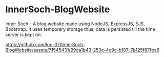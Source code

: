 # InnerSoch-BlogWebsite
Inner Soch - A blog website made using NodeJS, ExpressJS, EJS, Bootstrap.  It uses temporary storage thus, data is persisted till the time server is kept on. 


https://github.com/km-07/InnerSoch-BlogWebsite/assets/71545431/99ca1b43-253c-4c9c-b107-7b125f87fba6

